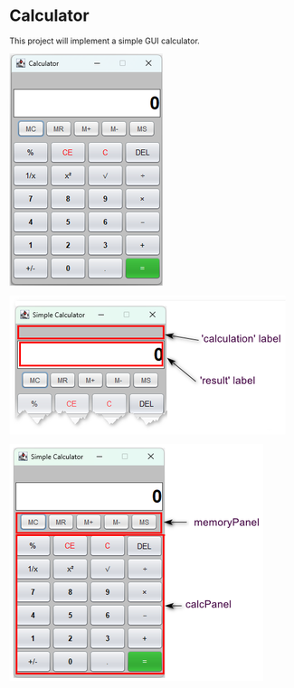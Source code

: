# Calculator

This project will implement a simple GUI calculator. 

![Simple GUI Calculator](assets/finished_calculator.png "Simple GUI Calculator")


![Position of the 'calculation' and 'result' labels](assets/HeaderCal.png "Task 1")
 
![Position of the 'memory' and 'calc' panels](assets/BodyCal.png "Task 2")
